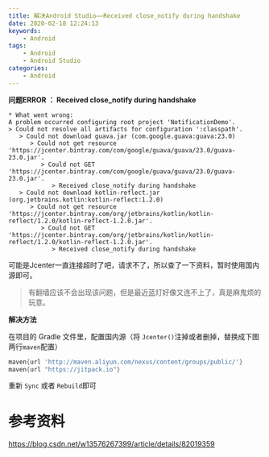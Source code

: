 ```yaml
---
title: 解决Android Studio——Received close_notify during handshake
date: 2020-02-18 12:24:13
keywords:
    - Android
tags:
    - Android
    - Android Studio
categories:
    - Android
---
```


**问题ERROR ： Received close_notify during handshake**

``` log
* What went wrong:
A problem occurred configuring root project 'NotificationDemo'.
> Could not resolve all artifacts for configuration ':classpath'.
   > Could not download guava.jar (com.google.guava:guava:23.0)
      > Could not get resource 'https://jcenter.bintray.com/com/google/guava/guava/23.0/guava-23.0.jar'.
         > Could not GET 'https://jcenter.bintray.com/com/google/guava/guava/23.0/guava-23.0.jar'.
            > Received close_notify during handshake
   > Could not download kotlin-reflect.jar (org.jetbrains.kotlin:kotlin-reflect:1.2.0)
      > Could not get resource 'https://jcenter.bintray.com/org/jetbrains/kotlin/kotlin-reflect/1.2.0/kotlin-reflect-1.2.0.jar'.
         > Could not GET 'https://jcenter.bintray.com/org/jetbrains/kotlin/kotlin-reflect/1.2.0/kotlin-reflect-1.2.0.jar'.
            > Received close_notify during handshake
```

<!-- more -->

可能是Jcenter一直连接超时了吧，请求不了，所以查了一下资料，暂时使用国内源即可。

> 有翻墙应该不会出现该问题，但是最近蓝灯好像又连不上了，真是麻鬼烦的玩意。

**解决方法**

在项目的 Gradle 文件里，配置国内源（将 `Jcenter()`注掉或者删掉，替换成下图两行`maven`配置）

``` gradle
maven{url 'http://maven.aliyun.com/nexus/content/groups/public/'}
maven{url "https://jitpack.io"}
```

重新 `Sync` 或者 `Rebuild`即可

# 参考资料

https://blog.csdn.net/w13576267399/article/details/82019359